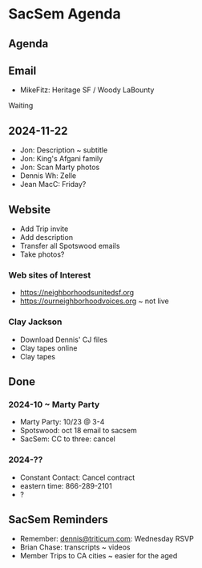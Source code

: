 # SacSem Agenda

## Agenda

## Email

* MikeFitz: Heritage SF / Woody LaBounty

Waiting

## 2024-11-22

* Jon: Description ~ subtitle
* Jon: King's Afgani family
* Jon: Scan Marty photos
* Dennis Wh: Zelle
* Jean MacC: Friday?

## Website

* Add Trip invite
* Add description
* Transfer all Spotswood emails
* Take photos?

### Web sites of Interest

* <a href="https://neighborhoodsunitedsf.org">https://neighborhoodsunitedsf.org</a>
* <a href="https://ourneighborhoodvoices.org">https://ourneighborhoodvoices.org</a> ~ not live

### Clay Jackson

* Download Dennis' CJ files
* Clay tapes online
* Clay tapes

## Done

### 2024-10 ~ Marty Party

* Marty Party: 10/23 @ 3-4
* Spotswood: oct 18 email to sacsem
* SacSem: CC to three: cancel

### 2024-??

* Constant Contact: Cancel contract
* eastern time: 866-289-2101
* ?

## SacSem Reminders

* Remember: dennis@triticum.com: Wednesday RSVP
* Brian Chase: transcripts ~ videos
* Member Trips to CA cities ~ easier for the aged
